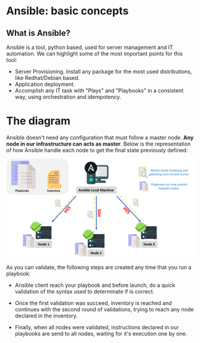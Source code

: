 # Ansible: basic concepts

## What is Ansible?

Ansible is a tool, python based, used for server management and IT automation. We can highlight some of the most important points for this tool:

 - Server Provisioning. Install any package for the most used distributions, like Redhat/Debian based.
 - Application deployment.
 - Accomplish any IT task with "Plays" and "Playbooks" in a consistent way, using orchestration and idempotency.

# The diagram

Ansible doesn't need any configuration that must follow a master node. **Any node in our infrastructure can acts as master**. Below is the representation of how Ansible handle each node to get the final state previously defined:

![Ansible workflow](./images/Ansible-workflow.png)

As you can validate, the following steps are created any time that you run a playbook:

 - Ansible client reach your playbook and before launch, do a quick validation of the syntax used to determinate if is correct.

  - Once the first validation was succeed, inventory is reached and continues with the second round of validations, trying to reach any node declared in the inventory.

  - Finally, when all nodes were validated, instructions declared in our playbooks are send to all nodes, waiting for it's execution one by one.

